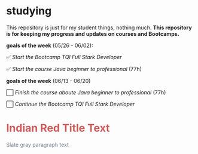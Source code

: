 # studying
This repository is just for my student things, nothing much. <b>This repository is for keeping my progress and updates on courses and Bootcamps. </b>

<b>goals of the week</b> (05/26 - 06/02): 

  ✅ <i>Start the Bootcamp TQI Full Stark Developer</i>
  
  ✅ <i>Start the course Java beginner to professional</i> (77h)
 
<b>goals of the week</b> (06/13 - 06/20)

  ⬜ <i>Finish the course aboute Java beginner to professional</i> (77h)
  
  ⬜ <i>Continue the Bootcamp TQI Full Stark Developer</i>
  
  <body>
  <h1 style="color:IndianRed">Indian Red Title Text</h1>
  <p style="color:SlateGray">Slate gray paragraph text</p>
</body>
